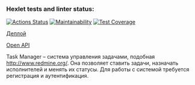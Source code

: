 ### Hexlet tests and linter status:
[![Actions Status](https://github.com/TheAtrAtr/java-project-73/workflows/hexlet-check/badge.svg)](https://github.com/TheAtrAtr/java-project-73/actions)
[![Maintainability](https://api.codeclimate.com/v1/badges/74c8ddf94b2444f34b61/maintainability)](https://codeclimate.com/github/TheAtrAtr/java-project-73/maintainability)
[![Test Coverage](https://api.codeclimate.com/v1/badges/74c8ddf94b2444f34b61/test_coverage)](https://codeclimate.com/github/TheAtrAtr/java-project-73/test_coverage)  

[Деплой](https://project5-yvpe.onrender.com)  

[Open API](https://project5-yvpe.onrender.com/swagger-ui/index.html#/)  

Task Manager – система управления задачами, подобная <a href="http://www.redmine.org/" target="_blank">http://www.redmine.org/</a>. 
Она позволяет ставить задачи, назначать исполнителей и менять их статусы. Для работы с системой требуется регистрация и аутентификация.
